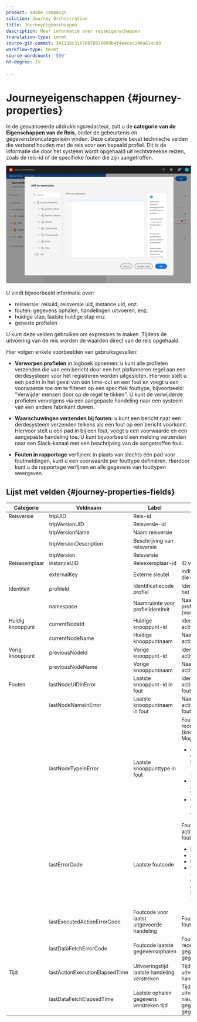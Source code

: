 ```yaml
---
product: adobe campaign
solution: Journey Orchestration
title: Journeyeigenschappen
description: Meer informatie over reiseigenschappen
translation-type: tm+mt
source-git-commit: 341138c31676870878099b4f4eecec200a614c69
workflow-type: tm+mt
source-wordcount: '559'
ht-degree: 1%

---
```



# Journeyeigenschappen {#journey-properties}

In de geavanceerde uitdrukkingsredacteur, zult u de **categorie van de Eigenschappen van de Reis**, onder de gebeurtenis en gegevensbroncategorieën vinden. Deze categorie bevat technische velden die verband houden met de reis voor een bepaald profiel. Dit is de informatie die door het systeem wordt opgehaald uit rechtstreekse reizen, zoals de reis-id of de specifieke fouten die zijn aangetroffen.

![](../assets/journey-properties.png)

U vindt bijvoorbeeld informatie over:

* reisversie: reisuid, reisversie uid, instance uid, enz.
* fouten: gegevens ophalen, handelingen uitvoeren, enz.
* huidige stap, laatste huidige stap enz.
* geneste profielen

U kunt deze velden gebruiken om expressies te maken. Tijdens de uitvoering van de reis worden de waarden direct van de reis opgehaald.

Hier volgen enkele voorbeelden van gebruiksgevallen:

* **Verworpen profielen** in logboek opnemen: u kunt alle profielen verzenden die van een bericht door een het plafonneren regel aan een derdesysteem voor het registreren worden uitgesloten. Hiervoor stelt u een pad in in het geval van een time-out en een fout en voegt u een voorwaarde toe om te filteren op een specifiek fouttype, bijvoorbeeld: &quot;Verwijder mensen door op de regel te tikken&quot;. U kunt de verwijderde profielen vervolgens via een aangepaste handeling naar een systeem van een andere fabrikant duwen.

* **Waarschuwingen verzenden bij fouten**: u kunt een bericht naar een derdesysteem verzenden telkens als een fout op een bericht voorkomt. Hiervoor stelt u een pad in bij een fout, voegt u een voorwaarde en een aangepaste handeling toe. U kunt bijvoorbeeld een melding verzenden naar een Slack-kanaal met een beschrijving van de aangetroffen fout.

* **Fouten in rapportage**  verfijnen: in plaats van slechts één pad voor foutmeldingen, kunt u een voorwaarde per fouttype definiëren. Hierdoor kunt u de rapportage verfijnen en alle gegevens van fouttypen weergeven.

## Lijst met velden {#journey-properties-fields}

| Categorie | Veldnaam | Label | Beschrijving |
|---|---|---|------------|
| Reisversie | tripUID | Reis-id |  |
|  | tripVersionUID | Reisversie-id |  |
|  | tripVersionName | Naam reisversie |  |
|  | tripVersionDescription | Beschrijving van reisversie |  |
|  | tripVersion | Reisversie |  |
| Reisexemplaar | instanceUID | Reisexemplaar-id | ID van de instantie |
|  | externalKey | Externe sleutel | Individuele identificatie die de reis veroorzaakt |
| Identiteit | profileId | Identificatiecode profiel | Identificatiecode van het profiel tijdens de reis |
|  | namespace | Naamruimte voor profielidentiteit | Naamruimte van het profiel in de rit (voorbeeld: ECID) |
| Huidig knooppunt | currentNodeId | Huidige knooppunt-id | Identifier van de huidige activiteit (knooppunt) |
|  | currentNodeName | Huidige knooppuntnaam | Naam van de huidige activiteit (knooppunt) |
| Vorig knooppunt | previousNodeId | Vorige knooppunt-id | Identifier van de vorige activiteit (knooppunt) |
|  | previousNodeName | Vorige knooppuntnaam | Naam van de vorige activiteit (knooppunt) |
| Fouten | lastNodeUIDInError | Laatste knooppunt-id in fout | Identifier van de laatste activiteit (knooppunt) in fout |
|  | lastNodeNameInError | Laatste knooppuntnaam in fout | Naam van de laatste activiteit (knooppunt) in fout |
|  | lastNodeTypeInError | Laatste knooppunttype in fout | Fouttype van de meest recente activiteit (knooppunt) in fout. Mogelijke typen:<ul><li>Gebeurtenissen: Gebeurtenissen, Reacties, SQ (voorbeeld: Segmentkwalificatie)</li><li>Stroomregeling: Einde, Voorwaarde, Wacht</li><li>Handelingen: ACS-acties, Springen, Aangepaste actie</li></ul> |
|  | lastErrorCode | Laatste foutcode | Foutcode van de laatste activiteit (knooppunt) in fout. Mogelijke fouten: <ul><li>HTTP-foutcodes</li><li>afgetopt</li><li>timedOut</li><li>fout (voorbeeld: standaard in het geval van een onverwachte fout. Dit mag niet of zeer zelden voorkomen.)</li></ul> |
|  | lastExecutedActionErrorCode | Foutcode voor laatst uitgevoerde handeling | Foutcode van de laatste foutactie |
|  | lastDataFetchErrorCode | Foutcode laatste gegevensophalen | Foutcode van de meest recente gegevensopname van gegevensbronnen |
| Tijd | lastActionExecutionElapsedTime | Uitvoeringstijd laatste handeling verstreken | Tijd besteed aan uitvoering van de laatste handeling |
|  | lastDataFetchElapsedTime | Laatste ophalen gegevens verstreken tijd | Tijd besteed aan het uitvoeren van de nieuwste gegevensopname van gegevensbronnen |
